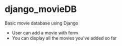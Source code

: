# django_movieDB
Basic movie database using Django
- User can add a movie with form
- You can display all the movies you've added so far
